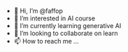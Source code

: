 - 👋 Hi, I’m @faffop
- 👀 I’m interested in AI course
- 🌱 I’m currently learning generative AI
- 💞️ I’m looking to collaborate on learn
- 📫 How to reach me ...

<!---
faffop/faffop is a ✨ special ✨ repository because its `README.md` (this file) appears on your GitHub profile.
You can click the Preview link to take a look at your changes.
--->
